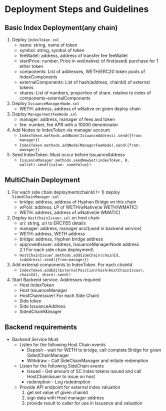 # Deployment Steps and Guidelines

## Basic Index Deployment(any chain)

1. Deploy `IndexToken.sol`
    - name: string, name of token 
    - symbol: string, symbol of token 
    - feeWallet: address, address of transfer fee feeWallet 
    - startPrice: number, Price in wei(native) of first(seed) purchase for 1 ether token
    - components: List of addresses, WETH/ERC20 token pools of IndexComponents
    - externalComponents: List of hash(address, chainId) of external tokens
    - shares: List of numbers, proportion of share. relative to index of components-externalComponents
2. Deploy `IssuanceManagerNode.sol`
    - WETH: address, address of wNative on given deploy chain
3. Deploy `ManagermentFeeNode.sol`
    - manager: address, manager of fees and token
    - fee: number, fee APR with a 10000 denominator
4. Add Nodes to IndexToken via manager account
    - `IndexToken.methods.addNode(IssuanceAddress).send({from: manager})`
    - `IndexToken.methods.addNode(ManagerFeeNode).send({from: manager})`
5. Seed IndexToken. Must occur before IssuanceAddress
    - `IssuanceManager.methods.seedNewSet(indexToken, 0, wallet).send({value: someValue})`

## MultiChain Deployment

1. For each side chain deployment(chainId != 1) deploy `SidedChainManager.sol`
    - bridge: address, address of Hyphen Bridge on this chain
    - wPool: address, LP of WETH/wNative(ie WETH/WMATIC)
    - WETH: address, address of wNative(ie WMATIC)
2. Deploy `HostChainIssuer.sol` on host chain
    - uri: string, uri to ERC1155 details
    - manager: address, manager acct(used in backend service)
    - WETH: address, WETH address
    - bridge: address, Hyphen bridge address
    - approvedIssuer: address, IssuanceManagerNode address\
    2.1 For each side chain deployment\
    - `HostChainIssuer.methods.addSideChain(chainId, scAddress).send({from:manager})`
3. Add external components to IndexToken. For each chainId
    - `IndexToken.addEditExternalPosition(hash(HostChainIssuer, chainId), share).send()`
4. Start Backend service. Addresses required
    - Host IndexToken
    - Host IssuanceManager
    - HostChainIssuer\ 
    For each Side Chain\ 
    - Side token
    - Side IssuanceAddress
    - SidedChainManager

## Backend requirements 

- Backend Service Must
    - Listen for the following Host Chain events
        - Deposit - wait for WETH to bridge, call complete Bridge for given SidedChainManager
        - Withdraw - Call SideChainManager and initiate redemption
    - Listen for the following SideChain events
        - Issued - Get amount of SC index tokens issued and call HostChainIssuer to issue on host
        - redemption - Log rededmption 
    - Provide API endpoint for external index valuation
        1. get set value of given chainId
        2. sign data with Host manager address
        3. provide result to caller for use in Issuance and valuation